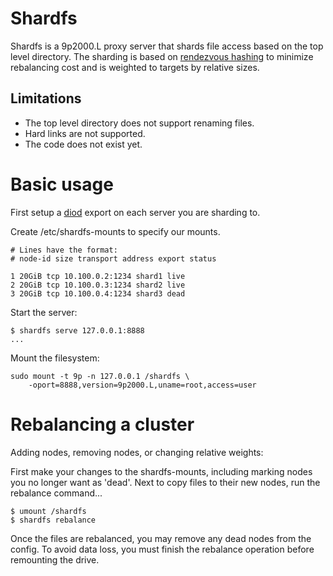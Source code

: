 # Shardfs

Shardfs is a 9p2000.L proxy server that shards file access based on the top level directory. The sharding
is based on [rendezvous hashing](https://en.wikipedia.org/wiki/Rendezvous_hashing) to minimize rebalancing cost
and is weighted to targets by relative sizes.

## Limitations

- The top level directory does not support renaming files.
- Hard links are not supported.
- The code does not exist yet.

# Basic usage

First setup a [diod](https://github.com/chaos/diod) export on each server you are sharding to.

Create /etc/shardfs-mounts to specify our mounts.
```
# Lines have the format:
# node-id size transport address export status

1 20GiB tcp 10.100.0.2:1234 shard1 live
2 20GiB tcp 10.100.0.3:1234 shard2 live
3 20GiB tcp 10.100.0.4:1234 shard3 dead
```

Start the server:
```
$ shardfs serve 127.0.0.1:8888
...
```

Mount the filesystem:

```
sudo mount -t 9p -n 127.0.0.1 /shardfs \
    -oport=8888,version=9p2000.L,uname=root,access=user
```

# Rebalancing a cluster

Adding nodes, removing nodes, or changing relative weights:

First make your changes to the shardfs-mounts, including marking nodes you no longer want as 'dead'.
Next to copy files to their new nodes, run the rebalance command...

```
$ umount /shardfs
$ shardfs rebalance
```

Once the files are rebalanced, you may remove any dead nodes from the config. To avoid data loss, you must finish the 
rebalance operation before remounting the drive.
